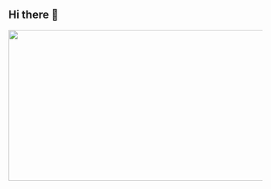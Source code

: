 ## Hi there 👋

<!--
**hamsik22/hamsik22** is a ✨ _special_ ✨ repository because its `README.md` (this file) appears on your GitHub profile.

Here are some ideas to get you started:

- 🔭 I’m currently working on ...
- 🌱 I’m currently learning ...
- 👯 I’m looking to collaborate on ...
- 🤔 I’m looking for help with ...
- 💬 Ask me about ...
- 📫 How to reach me: ...
- 😄 Pronouns: ...
- ⚡ Fun fact: ...
-->

<!-- 깃 애니멀 -->
<a href="https://github.com/devxb/gitanimals">
<img
  src="https://render.gitanimals.org/farms/hamsik22"
  width="600"
  height="300"
/>
</a>
